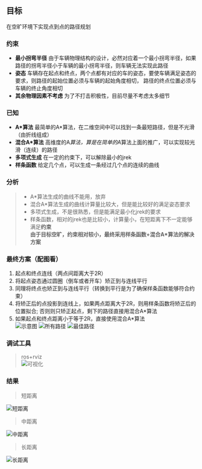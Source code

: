 ## 目标
在空旷环境下实现点到点的路径规划
### 约束
+ **最小拐弯半径** 由于车辆物理结构的设计，必然对应着一个最小拐弯半径，如果路径的拐弯半径小于车辆的最小拐弯半径，则车辆无法实现此路径
+ **姿态** 车辆存在起点和终点，两个点都有对应的车的姿态，要使车辆满足姿态的要求，则路径的起始位置必须与车辆的起始角度相切，
路径的终点位置必须与车辆的终止角度相切
+ **其余物理因素不考虑** 为了不打击积极性，目前尽量不考虑太多细节
### 已知
+ **A*算法**  最简单的A*算法，在二维空间中可以找到一条最短路径，但是不光滑（由折线组成）
+ **混合A*算法** 高维度的A*算法，算是在简单的A*算法上面的推广，可以实现较光滑（连续）的路径
+ **多项式生成** 在一定的约束下，可以解除最小的jrek
+ **样条函数** 给定几个点，可以生成一条经过几个点的连续的曲线
### 分析
>  + A*算法生成的曲线不能用，放弃
> + 混合A*算法生成的曲线计算量比较大，但是能比较好的满足姿态要求
>  + 多项式生成，不是很熟悉，但是能满足最小化jrek的要求
> +  样条函数，相对的jrek也是比较小，计算量小，在短距离下不一定能够满足**约束**<br>
**由于目标空旷，约束相对较小，最终采用样条函数+混合A*算法的解决方案**
### 最终方案（配图看）
1. 起点和终点连线（两点间距离大于2R）
2. 将起点姿态通过圆圈（倒车或者开车）矫正到与连线平行
3. 同理将终点也矫正到与连线平行（转换到平行是为了确保样条函数能够符合约束）
4. 将矫正后的点投影到连线上，如果两点距离大于2R，则用样条函数将矫正后的位置拟合;
否则则只矫正起点，剩下的路径直接用混合A*算法
5. 如果起点和终点距离小于等于2R，直接使用混合A*算法<br/>
![示意图](https://github.com/LittleDang/fireFly-test/blob/master/myPathPlanner/myDrawPath2.png "示意图")
![所有路径](https://github.com/LittleDang/fireFly-test/blob/master/myPathPlanner/myDrawPath3.png "所有路径")
![最佳路径](https://github.com/LittleDang/fireFly-test/blob/master/myPathPlanner/myDrawPath.png "最佳路径")
### 调试工具
> ros+rviz</br>
![可视化](https://github.com/LittleDang/fireFly-test/blob/master/myPathPlanner/path.png "可视化")
### 结果
> 短距离</br>

![短距离](https://github.com/LittleDang/fireFly-test/blob/master/myPathPlanner/%E6%83%85%E6%B3%813.png "短距离")

> 中距离</br>

![中距离](https://github.com/LittleDang/fireFly-test/blob/master/myPathPlanner/%E6%83%85%E6%B3%812.png "中距离")

> 长距离</br>

![长距离](https://github.com/LittleDang/fireFly-test/blob/master/myPathPlanner/%E6%83%85%E6%B3%811.png "长距离")
